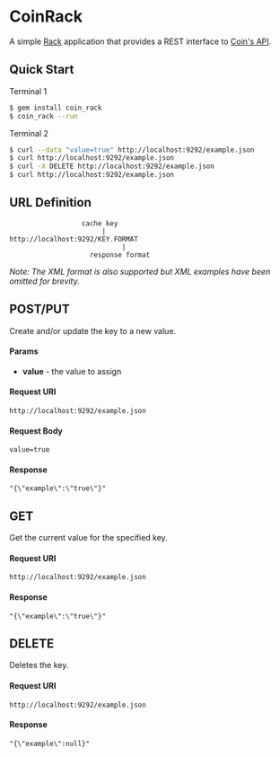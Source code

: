 # CoinRack

A simple [Rack](http://rack.github.com/) application that provides a
REST interface to [Coin's API](https://github.com/hopsoft/coin).

## Quick Start

Terminal 1

```bash
$ gem install coin_rack
$ coin_rack --run
```

Terminal 2

```bash
$ curl --data "value=true" http://localhost:9292/example.json
$ curl http://localhost:9292/example.json
$ curl -X DELETE http://localhost:9292/example.json
$ curl http://localhost:9292/example.json
```

## URL Definition

```
                  cache key
                       |
http://localhost:9292/KEY.FORMAT
                            |
                    response format
```

*Note: The XML format is also supported but XML examples have been omitted for brevity.*

## POST/PUT

Create and/or update the key to a new value.

#### Params

* **value** - the value to assign

#### Request URI

```
http://localhost:9292/example.json
```

#### Request Body

```
value=true
```

#### Response

```
"{\"example\":\"true\"}"
```

## GET

Get the current value for the specified key.

#### Request URI

```
http://localhost:9292/example.json
```

#### Response

```
"{\"example\":\"true\"}"
```

## DELETE

Deletes the key.

#### Request URI

```
http://localhost:9292/example.json
```

#### Response

```
"{\"example\":null}"
```
